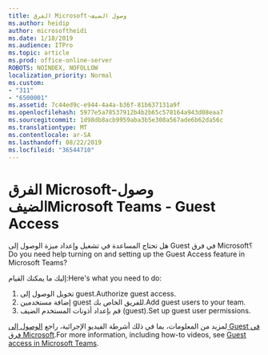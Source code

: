 ```yaml
---
title: الفرق Microsoft-وصول الضيف
ms.author: heidip
author: microsoftheidi
ms.date: 1/18/2019
ms.audience: ITPro
ms.topic: article
ms.prod: office-online-server
ROBOTS: NOINDEX, NOFOLLOW
localization_priority: Normal
ms.custom:
- "311"
- "6500001"
ms.assetid: 7c44ed9c-e944-4a4a-b36f-81b637131a9f
ms.openlocfilehash: 5977e5a78537912b4b2b65c578164a943d08eaa7
ms.sourcegitcommit: 1d98db8acb9959aba3b5e308a567ade6b62da56c
ms.translationtype: MT
ms.contentlocale: ar-SA
ms.lasthandoff: 08/22/2019
ms.locfileid: "36544710"
---
```

# <a name="microsoft-teams---guest-access"></a><span data-ttu-id="ddcfa-102">الفرق Microsoft-وصول الضيف</span><span class="sxs-lookup"><span data-stu-id="ddcfa-102">Microsoft Teams - Guest Access</span></span>

<span data-ttu-id="ddcfa-103">هل تحتاج المساعدة في تشغيل وإعداد ميزة الوصول إلى Guest في فرق Microsoft؟</span><span class="sxs-lookup"><span data-stu-id="ddcfa-103">Do you need help turning on and setting up the Guest Access feature in Microsoft Teams?</span></span>

<span data-ttu-id="ddcfa-104">إليك ما يمكنك القيام:</span><span class="sxs-lookup"><span data-stu-id="ddcfa-104">Here's what you need to do:</span></span>

1. <span data-ttu-id="ddcfa-105">تخويل الوصول إلى guest.</span><span class="sxs-lookup"><span data-stu-id="ddcfa-105">Authorize guest access.</span></span>
1. <span data-ttu-id="ddcfa-106">إضافة مستخدمين guest للفريق الخاص بك.</span><span class="sxs-lookup"><span data-stu-id="ddcfa-106">Add guest users to your team.</span></span>
1. <span data-ttu-id="ddcfa-107">قم بإعداد أذونات المستخدم الضيف (guest).</span><span class="sxs-lookup"><span data-stu-id="ddcfa-107">Set up guest user permissions.</span></span>

<span data-ttu-id="ddcfa-108">لمزيد من المعلومات، بما في ذلك أشرطة الفيديو الإجرائية، راجع [الوصول إلى Guest في فرق Microsoft](https://docs.microsoft.com/microsoftteams/guest-access).</span><span class="sxs-lookup"><span data-stu-id="ddcfa-108">For more information, including how-to videos, see [Guest access in Microsoft Teams](https://docs.microsoft.com/microsoftteams/guest-access).</span></span>
